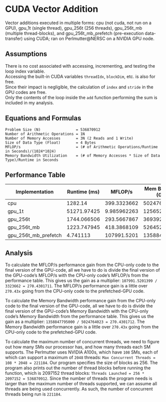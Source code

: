 # CUDA Vector Addition
Vector additions executed in multiple forms: cpu (not cuda, not run on a GPU), gpu_1t (single thread), gpu_256t (256 threads), gpu_256t_mb (multiple thread-blocks), and gpu_256t_mb_prefetch (pre-execution data-transfer) using CUDA; ran on Perlmutter@NERSC on a NVIDIA GPU node.

## Assumptions
There is no cost associated with accessing, incrementing, and testing the loop index variable.  
Accessing the built-in CUDA variables `threadIdx`, `blockDim`, etc. is also for free.  
Since their impact is negligible, the calculation of `index` and `stride` in the GPU codes are free.  
Only the contents of the loop inside the `add` function performing the sum is included in my analysis.  

## Equations and Formulas
```
Problem Size (N)                = 536870912
Number of Arithmetic Operations = 1N
Number of Memory Accesses       = 3N (2 Reads and 1 Write)
Size of Data Type (Float)       = 4 Bytes
MFLOP/s                         = (# of Arithmetic Operations/Runtime in Seconds)/(1024*1024)
Memory Bandwidth Utilization    = (# of Memory Accesses * Size of Data Type)/Runtime in Seconds
```

## Performance Table
|Implementation      |Runtime (ms)|MFLOP/s    |Mem Bandwidth (GB/s)|
|--------------------|------------|-----------|--------------------|
|cpu                 |1282.14     |399.3323662|5024764023          |
|gpu_1t              |51271.97425 |9.985962263|125652484.4         |
|gpu_256t            |1744.066506 |293.5667867|3693925043          |
|gpu_256t_mb         |1223.747945 |418.3868109|5264524423          |
|gpu_256t_mb_prefetch|4.741113    |107991.5201|1358847795000       |

## Analysis
To calculate the MFLOP/s performance gain from the CPU-only code to the final version of the GPU-code, all we have to do is divide the final version of the GPU-code’s MFLOP/s with the CPU-only code’s MFLOP/s from the performance table. This gives us the gain as a multiplier: `107991.5201399 / 3323662 = 270.4301711`. The MFLOP/s performance gain is a little over `270.43x` going from the CPU-only code to the prefetched-GPU code.

To calculate the Memory Bandwidth performance gain from the CPU-only code to the final version of the GPU-code, all we have to do is divide the final version of the GPU-code’s Memory Bandwidth with the CPU-only code’s Memory Bandwidth from the performance table. This gives us the gain as a multiplier: `1358847795000 / 5024764023 = 270.4301712`. The Memory Bandwidth performance gain is a little over `270.43x` going from the CPU-only code to the prefetched-GPU code.

To calculate the maximum number of concurrent threads, we need to figure out how many SMs our processor has, and how many threads each SM supports. The Perlmutter uses NVIDIA A100s, which have `108` SMs, each of which can support a maximum of `2048` threads: `Max Concurrent Threads = 108 * 2048 = 221184`. Our program specifies the size of blocks as 256. The program also prints out the number of thread blocks before running the function, which is 2097152 thread blocks: `Threads Launched = 256 * 2097152 = 536870912`. Since the number of threads the program needs is larger than the maximum number of threads supported, we can assume all threads are being used concurrently. As such, the number of concurrent threads being run is `221184`.